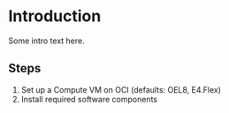 # Introduction

Some intro text here.

## Steps

1. Set up a Compute VM on OCI (defaults: OEL8, E4.Flex)
2. Install required software components
